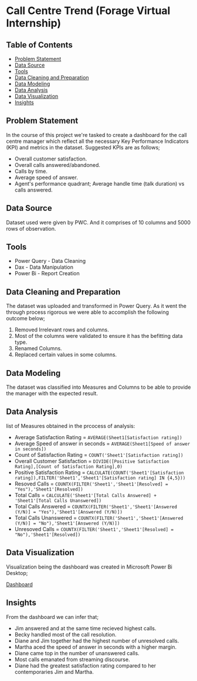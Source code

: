 # Call Centre Trend (Forage Virtual Internship)

## Table of Contents
- [Problem Statement](#problem-statement)
- [Data Source](#data-source)
- [Tools](#tools)
- [Data Cleaning and Preparation](#data-cleaning-and-preparation)
- [Data Modeling](#data-modeling)
- [Data Analysis](#data-analysis)
- [Data Visualization](#data-visualization)
- [Insights](#insights)

## Problem Statement
In the course of this project we're tasked to create a dashboard for the call centre manager which reflect all the necessary Key Performance Indicators (KPI) and metrics in the dataset.
Suggested KPIs are as follows;
- Overall customer satisfaction.
- Overall calls answered/abandoned.
- Calls by time.
- Average speed of answer.
- Agent's performance quadrant; Average handle time (talk duration) vs calls answered.

## Data Source 
Dataset used were given by PWC. And it comprises of 10 columns and 5000 rows of observation. 

## Tools
- Power Query - Data Cleaning
- Dax - Data Manipulation
- Power Bi - Report Creation

## Data Cleaning and Preparation
The dataset was uploaded and transformed in Power Query. As it went the through process rigorous we were able to accomplish the following outcome below;
1. Removed Irrelevant rows and columns.
2. Most of the columns were validated to ensure it has the befitting data type.
3. Renamed Columns.
4. Replaced certain values in some columns.

## Data Modeling
The dataset was classified into Measures and Columns to be able to provide the manager with the expected result.

## Data Analysis
list of Measures obtained in the prcocess of analysis:
- Average Satisfaction Rating = ```AVERAGE(Sheet1[Satisfaction rating])```
- Average Speed of answer in seconds = ```AVERAGE(Sheet1[Speed of answer in seconds])```
- Count of Satisfaction Rating = ```COUNT('Sheet1'[Satisfaction rating])```
- Overall Customer Satisfaction = ```DIVIDE([Positive Satisfaction Rating],[Count of Satisfaction Rating],0)```
- Positive Satisfaction Rating = ```CALCULATE(COUNT('Sheet1'[Satisfaction rating]),FILTER('Sheet1','Sheet1'[Satisfaction rating] IN {4,5}))```
- Resoved Calls = ```COUNTX(FILTER('Sheet1','Sheet1'[Resolved] = "Yes"),'Sheet1'[Resolved])```
- Total Calls = ```CALCULATE('Sheet1'[Total Calls Answered] + 'Sheet1'[Total Calls Unanswered])```
- Total Calls Answered = ```COUNTX(FILTER('Sheet1','Sheet1'[Answered (Y/N)] = "Yes"),'Sheet1'[Answered (Y/N)])```
- Total Calls Unanswered = ```COUNTX(FILTER('Sheet1','Sheet1'[Answered (Y/N)] = "No"),'Sheet1'[Answered (Y/N)])```
- Unresoved Calls = ```COUNTX(FILTER('Sheet1','Sheet1'[Resolved] = "No"),'Sheet1'[Resolved])```

## Data Visualization
Visualization being the dashboard was created in Microsoft Power Bi Desktop;

[Dashboard](https://imgur.com/eL3ynu5)

## Insights
From the dashboard we can infer that;
- Jim answered and at the same time recieved highest calls.
- Becky handled most of the call resolution.
- Diane and Jim together had the highest number of unresolved calls.
- Martha aced the speed of answer in seconds with a higher margin.
- Diane came top in the number of unanswered calls.
- Most calls emanated from streaming discourse.
- Diane had the greatest satisfaction rating compared to her contemporaries Jim and Martha.

